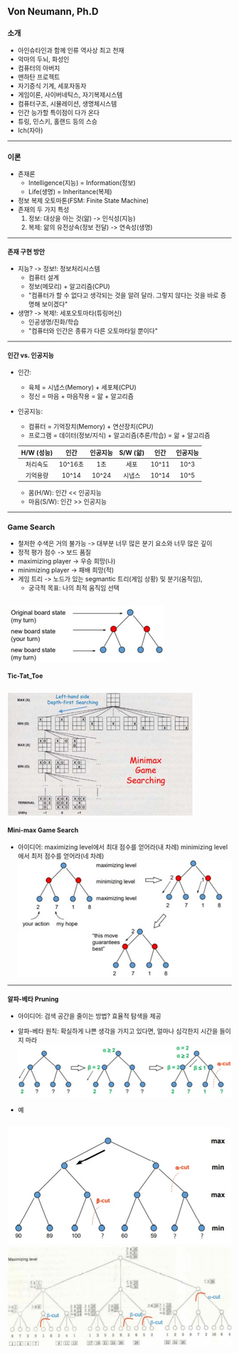 ## Von Neumann, Ph.D
### 소개
   - 아인슈타인과 함께 인류 역사상 최고 천재
   - 악마의 두뇌, 화성인
   - 컴퓨터의 아버지
   - 맨하탄 프로젝트
   - 자기증식 기계, 세포자동자
   - 게임이론, 사이버네틱스, 자기복제시스템
   - 컴퓨터구조, 시뮬레이션, 생명체시스템
   - 인간 능가할 특이점이 다가 온다
   - 튜링, 민스키, 홀랜드 등의 스승
   - Ich(자아)
---   

### 이론
   - 존재론
      - Intelligence(지능) = Information(정보)
      - Life(생명)         = Inheritance(복제)
   - 정보 복제 오토마톤(FSM: Finite State Machine)
   - 존재의 두 가지 특성
      1. 정보: 대상을 아는 것(앎) -> 인식성(지능)
      2. 복제: 앎의 유전상속(정보 전달) -> 연속성(생명)
---

#### 존재 구현 방안
   - 지능? -> 정보!: 정보처리시스템
      - 컴퓨터 설계
      - 정보(메모리) + 알고리즘(CPU)
      - "컴퓨터가 할 수 없다고 생각되는 것을 알려 달라. 그렇지 않다는 것을 바로 증명해 보이겠다"
   - 생명? -> 복제!: 세포오토마타(튜링머신)
      - 인공생명/진화/학습
      - "컴퓨터와 인간은 종류가 다른 오토마타일 뿐이다"
---

#### 인간 vs. 인공지능
   - 인간:
      - 육체 = 시냅스(Memory) + 세포체(CPU)
      - 정신 = 마음           + 마음작용
             = 앎             + 알고리즘
   - 인공지능:
      - 컴퓨터 =   기억장치(Memory) + 연산장치(CPU)
      - 프로그램 = 데이터(정보/지식) + 알고리즘(추론/학습)
                 = 앎               + 알고리즘     
                 
      | H/W (성능) | 인간 | 인공지능 | S/W (앎) | 인간 | 인공지능 |   
      |:---:|:---:|:---:|:---:|:---:|:---:|   
      | 처리속도 | 10^16초 | 1초 | 세포 | 10^11 | 10^3 |
      | 기억용량 | 10^14 | 10^24| 시냅스 | 10^14 | 10^5|   
      
      - 몸(H/W): 인간 << 인공지능
      - 마음(S/W): 인간 >> 인공지능
---

### Game Search
   - 철저한 수색은 거의 불가능 -> 대부분 너무 많은 분기 요소와 너무 많은 깊이
   - 정적 평가 점수 -> 보드 품질
   - maximizing player -> 우승 희망(나)
   - minimizing player -> 패배 희망(적)
   - 게임 트리 -> 노드가 있는 segmantic 트리(게임 상황) 및 분기(움직임),    
      - 궁극적 목표: 나의 최적 움직임 선택   
      
   ![03-02](https://github.com/Jeongsiwook/AI/blob/master/img/03-02.jpg?raw=true)
---

#### Tic-Tat_Toe
![03-01](https://github.com/Jeongsiwook/AI/blob/master/img/03-01.jpg?raw=true)   
---

#### Mini-max Game Search
   - 아이디어: maximizing level에서 최대 점수를 얻어라(내 차례)
               minimizing level에서 최저 점수를 얻어라(네 차례)
   ![03-03](https://github.com/Jeongsiwook/AI/blob/master/img/03-03.jpg?raw=true)   
---

#### 알파-베타 Pruning
   - 아이디어: 검색 공간을 줄이는 방법? 효율적 탐색을 제공
   - 알파-베타 원칙: 확실하게 나쁜 생각을 가지고 있다면, 얼마나 심각한지 시간을 들이지 마라
   ![03-04](https://github.com/Jeongsiwook/AI/blob/master/img/03-04.jpg?raw=true)
   
   - 예
   
   ![03-05](https://github.com/Jeongsiwook/AI/blob/master/img/03-05.jpg?raw=true)   
   ![03-06](https://github.com/Jeongsiwook/AI/blob/master/img/03-06.jpg?raw=true)   
---   
   
   
